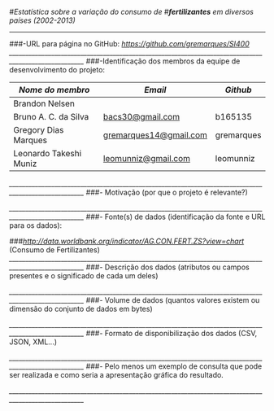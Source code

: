 #_Estatística sobre a variação do consumo de_
#_**fertilizantes** em diversos países (2002-2013)_
_____________________________________________________________________________________________________
###-URL para página no GitHub: _https://github.com/gremarques/SI400_
*_____________________________________________________________________________________________________*
###-Identificação dos membros da equipe de desenvolvimento do projeto:

_Nome do membro_      |           _Email_          |  _Github_  | 
----------------------|----------------------------|------------|
Brandon Nelsen        |                            |            |
Bruno A. C. da Silva  |    bacs30@gmail.com        | b165135    |
Gregory Dias Marques  |    gremarques14@gmail.com  | gremarques |
Leonardo Takeshi Muniz|    leomunniz@gmail.com     | leomunniz  |
*_____________________________________________________________________________________________________*
###- Motivação (por que o projeto é relevante?)

*_____________________________________________________________________________________________________*
###- Fonte(s) de dados (identificação da fonte e URL para os dados): 
  
###_http://data.worldbank.org/indicator/AG.CON.FERT.ZS?view=chart_ (Consumo de Fertilizantes)
*_____________________________________________________________________________________________________*
###- Descrição dos dados (atributos ou campos presentes e o significado de cada um deles)

*_____________________________________________________________________________________________________*
###- Volume de dados (quantos valores existem ou dimensão do conjunto de dados em bytes)

*_____________________________________________________________________________________________________*
###- Formato de disponibilização dos dados (CSV, JSON, XML...)

*_____________________________________________________________________________________________________*
###- Pelo menos um exemplo de consulta que pode ser realizada e como seria a apresentação gráfica do resultado.

*_____________________________________________________________________________________________________*

